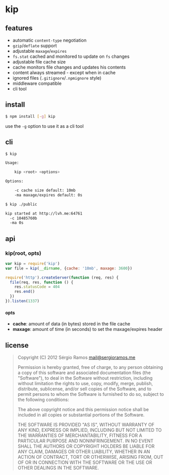 # kip

## features

 * automatic `content-type` negotiation
 * `gzip`/`deflate` support
 * adjustable `maxage`/`expires`
 * `fs.stat` cached and monitored to update on `fs` changes
 * adjustable file cache size
 * cache monitors file changes and updates his contents
 * content always streamed - except when in cache
 * ignored files (`.gitignore`/`.npmignore` style)
 * middleware compatible
 * cli tool
 
## install
 
```bash
$ npm install [-g] kip
```

use the `-g` option to use it as a cli tool

## cli

```bash
$ kip
```
```bash
Usage:

    kip <root> <options>

Options:

    -c cache size default: 10mb
    -ma maxage/expires default: 0s
```
```bash
$ kip ./public
```
```bash
kip started at http://lvh.me:64761
  -c 10485760b
  -ma 0s
```

## api

### kip(root, opts)
```js
var kip = require('kip')
var file = kip(__dirname, {cache: '10mb', maxage: 3600})

require('http').createServer(function (req, res) {
  file(req, res, function () {
    res.statusCode = 404
    res.end()
  })
}).listen(1337)
```

#### opts
 * **cache**: amount of data (in bytes) stored in the file cache
 * **maxage**: amount of time (in seconds) to set the maxage/expires header

## license
> Copyright (C) 2012 Sérgio Ramos <mail@sergioramos.me>
>
> Permission is hereby granted, free of charge, to any person obtaining a copy of this software and associated documentation files (the "Software"), to deal in the Software without restriction, including without limitation the rights to use, copy, modify, merge, publish, distribute, sublicense, and/or sell copies of the Software, and to permit persons to whom the Software is furnished to do so, subject to the following conditions:
>
> The above copyright notice and this permission notice shall be included in all copies or substantial portions of the Software.
>
> THE SOFTWARE IS PROVIDED "AS IS", WITHOUT WARRANTY OF ANY KIND, EXPRESS OR IMPLIED, INCLUDING BUT NOT LIMITED TO THE WARRANTIES OF MERCHANTABILITY, FITNESS FOR A PARTICULAR PURPOSE AND NONINFRINGEMENT. IN NO EVENT SHALL THE AUTHORS OR COPYRIGHT HOLDERS BE LIABLE FOR ANY CLAIM, DAMAGES OR OTHER LIABILITY, WHETHER IN AN ACTION OF CONTRACT, TORT OR OTHERWISE, ARISING FROM, OUT OF OR IN CONNECTION WITH THE SOFTWARE OR THE USE OR OTHER DEALINGS IN THE SOFTWARE.